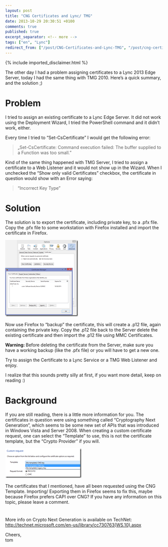```yaml
---
layout: post
title: "CNG Certificates and Lync/ TMG"
date: 2013-10-29 20:30:51 +0100
comments: true
published: true
excerpt_separator: <!-- more -->
tags: ["en", "Lync"]
redirect_from: ["/post/CNG-Certificates-and-Lync-TMG", "/post/cng-certificates-and-lync-tmg"]
---
```

<!-- more -->
{% include imported_disclaimer.html %}
<p>The other day I had a problem assigning certificates to a Lync 2013 Edge Server, today I had the same thing with TMG 2010. Here’s a quick summary, and the solution ;)</p>  <h1>Problem</h1>  <p>I tried to assign an existing certificate to a Lync Edge Server. It did not work using the Deployment Wizard, I tried the PowerShell command and it didn’t work, either.</p>  <p>Every time I tried to “Set-CsCertificate” I would get the following error:</p>  <blockquote>   <p>„Set-CsCertificate: Command execution failed: The buffer supplied to a Function was too small.”</p> </blockquote>  <p>Kind of the same thing happened with TMG Server, I tried to assign a certificate to a Web Listener and it would not show up in the Wizard. When I unchecked the “Show only valid Certificates” checkbox, the certificate in question would show with an Error saying:</p>  <blockquote>   <p>“Incorrect Key Type”</p> </blockquote>  <h1>Solution</h1>  <p>The solution is to export the certificate, including private key, to a .pfx file. Copy the .pfx file to some workstation with Firefox installed and import the certificate in Firefox.</p>  <p><a href="/assets/image_601.png"><img title="image" style="border-top: 0px; border-right: 0px; border-bottom: 0px; border-left: 0px; display: inline" border="0" alt="image" src="/assets/image_thumb_599.png" width="233" height="244" /></a> </p>  <p>Now use Firefox to “backup” the certificate, this will create a .p12 file, again containing the private key. Copy the .p12 file back to the Server delete the existing certificate and then import the .p12 file using MMC Certificates.</p>  <p><strong>Warning: </strong>Before deleting the certificate from the Server, make sure you have a working backup (like the .pfx file) or you will have to get a new one.</p>  <p>Try to assign the Certificate to a Lync Service or a TMG Web Listener and enjoy.</p>  <p>I realize that this sounds pretty silly at first, if you want more detail, keep on reading :)</p>  <h1>Background</h1>  <p>If you are still reading, there is a little more information for you. The certificates in question were using something called “Cryptography Next Generation”, which seems to be some new set of APIs that was introduced in Windows Vista and Server 2008. When creating a custom certificate request, one can select the “Template” to use, this is not the certificate template, but the “Crypto Provider” if you will.</p>  <p><a href="/assets/clip_image001_8.png"><img title="clip_image001" style="border-top: 0px; border-right: 0px; border-bottom: 0px; border-left: 0px; display: inline" border="0" alt="clip_image001" src="/assets/clip_image001_thumb_7.png" width="244" height="95" /></a></p>  <p>The certificates that I mentioned, have all been requested using the CNG Template. Importing/ Exporting them in Firefox seems to fix this, maybe because Firefox prefers CAPI over CNG? If you have any information on this topic, please leave a comment.</p>  <h1></h1>  <p>More info on Crypto Next Generation is available on TechNet: <a title="http://technet.microsoft.com/en-us/library/cc730763(WS.10).aspx" href="http://technet.microsoft.com/en-us/library/cc730763(WS.10).aspx">http://technet.microsoft.com/en-us/library/cc730763(WS.10).aspx</a></p>  <p>Cheers,   <br />tom</p>
